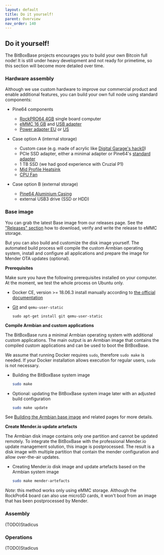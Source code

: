 ```yaml
---
layout: default
title: Do it yourself!
parent: Overview
nav_order: 140
---
```

## Do it yourself!

The BitBoxBase projects encourages you to build your own Bitcoin full node! It is still under heavy development and not ready for primetime, so this section will become more detailed over time.

### Hardware assembly

Although we use custom hardware to improve our commercial product and enable additional features, you can build your own full node using standard components:

* Pine64 components
  * [RockPRO64 4GB](https://store.pine64.org/?product=rockpro64-4gb-single-board-computer) single board computer
  * [eMMC 16 GB](https://store.pine64.org/?product=16gb-emmc) and [USB adapter](https://store.pine64.org/?product=usb-adapter-for-emmc-module)
  * [Power adapter EU](https://store.pine64.org/?product=rockpro64-12v-3a-eu-power-supply) or [US](https://store.pine64.org/?product=rockpro64-12v-3a-us-power-supply)

* Case option A (internal storage)
  * Custom case (e.g. made of acrylic like [Digital Garage's hack0](https://github.com/dgarage/hack0-hardware))
  * PCIe SSD adapter, either a minimal adapter or Pine64's [standard adapter](https://store.pine64.org/?product=rockpro64-pci-e-x4-to-m-2ngff-nvme-ssd-interface-card)
  * 1 TB SSD (we had good experience with Cruzial P1)
  * [Mid Profile Heatsink](https://store.pine64.org/?product=rockpro64-20mm-mid-profile-heatsink)
  * [CPU Fan](https://store.pine64.org/?product=fan-for-rockpro64-20mm-mid-profile-heatsink)

* Case option B (external storage)
  * [Pine64 Aluminium Casing](https://store.pine64.org/?product=rockpro64-premium-aluminum-casing)
  * external USB3 drive (SSD or HDD)

### Base image

You can grab the latest Base image from our releases page.
See the ["Releases" section](releases.html) how to download, verify and write the release to eMMC storage.

But you can also build and customize the disk image yourself.
The automated build process will compile the custom Armbian operating system, install and configure all applications and prepare the image for Mender OTA updates (optional).

**Prerequisites**

Make sure you have the following prerequisites installed on your computer. At the moment, we test the whole process on Ubuntu only.

* Docker CE, version >= 18.06.3
  install manually according to [the official documentation](https://docs.docker.com/install/)

* [Git](https://git-scm.com/) and `qemu-user-static`
  ```
  sudo apt-get install git qemu-user-static
  ```

**Compile Armbian and custom applications**

The BitBoxBase runs a minimal Armbian operating system with additional custom applications.
The main output is an Armbian image that contains the compiled custom applications and can be used to boot the BitBoxBase.

We assume that running Docker requires `sudo`, therefore `sudo make` is needed. If your Docker installation allows execution for regular users, `sudo` is not necessary.

* Building the BitBoxBase system image
  ```bash
  sudo make
  ```

* Optional: updating the BitBoxBase system image later with an adjusted build configuration
  ```bash
  sudo make update
  ```

See [Building the Armbian base image](../os/armbian-build.md) and related pages for more details.

**Create Mender.io update artefacts**

The Armbian disk image contains only one partition and cannot be updated remotely.
To integrate the BitBoxBase with the professional Mender.io update management solution, this image is postprocessed.
The result is a disk image with multiple partition that contain the mender configuration and allow over-the-air updates.

* Creating Mender.io disk image and update artefacts based on the Armbian system image
  ```bash
  sudo make mender-artefacts
  ```

*Note*: this method works only using eMMC storage.
Although the RockPro64 board can also use microSD cards, it won't boot from an image that has been postprocessed by Mender.

### Assembly

(TODO)Stadicus

### Operations

(TODO)Stadicus
